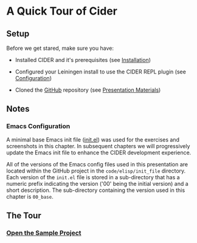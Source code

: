 # A Quick Tour of Cider

## Setup

Before we get stared, make sure you have:

* Installed CIDER and it's prerequisites (see [Installation](../../Installation/README.md))
    
*  Configured your Leiningen install to use the CIDER REPL plugin (see [Configuration](../../Configuration/README.md))

* Cloned the [GitHub](https://github.com/tbellisiv/clojure-emacs-cider-intro) repository (see [Presentation Materials](../../Presentation_Materials/README.md))

## Notes

### Emacs Configuration

A minimal base Emacs init file ([init.el](../../../code/elisp/init_file/00_base/init.el)) was used for the exercises and screenshots in this chapter. In subsequent chapters we will progressively update the Emacs init file to enhance the CIDER development experience.

All of the versions of the Emacs config files used in this presentation are located within the GitHub project in the ```code/elisp/init_file``` directory. Each version of the ```init.el``` file is stored in a sub-directory that has a numeric prefix indicating the version ('00' being the initial version) and a short description. The sub-directory containing the version used in this chapter is ```00_base```.


## The Tour

### [Open the Sample Project](Open_Project.md)








